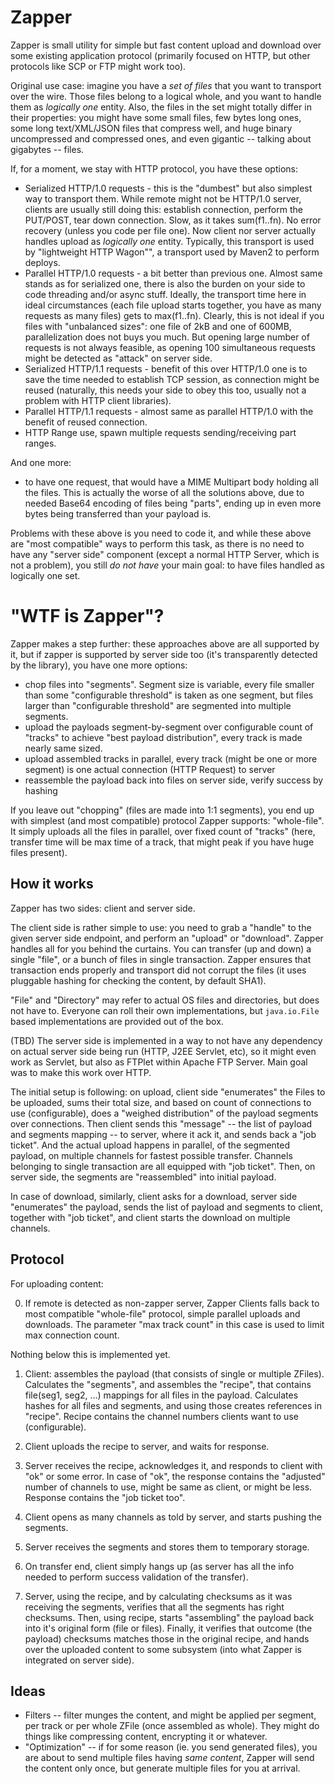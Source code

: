 Zapper
======

Zapper is small utility for simple but fast content upload and download over some existing application protocol (primarily focused on HTTP, but other protocols like SCP or FTP might work too).

Original use case: imagine you have a _set of files_ that you want to transport over the wire. Those files belong to a logical whole, and you want to handle them as _logically one_ entity. Also, the files in the set might totally differ in their properties: you might have some small files, few bytes long ones, some long text/XML/JSON files that compress well, and huge binary uncompressed and compressed ones, and even gigantic -- talking about gigabytes -- files.

If, for a moment, we stay with HTTP protocol, you have these options:

* Serialized HTTP/1.0 requests - this is the "dumbest" but also simplest way to transport them. While remote might not be HTTP/1.0 server, clients are usually still doing this: establish connection, perform the PUT/POST, tear down connection. Slow, as it takes sum(f1..fn). No error recovery (unless you code per file one). Now client nor server actually handles upload as _logically one_ entity. Typically, this transport is used by "lightweight HTTP Wagon"", a transport used by Maven2 to perform deploys.
* Parallel HTTP/1.0 requests - a bit better than previous one. Almost same stands as for serialized one, there is also the burden on your side to code threading and/or async stuff. Ideally, the transport time here in ideal circumstances (each file upload starts together, you have as many requests as many files) gets to max(f1..fn). Clearly, this is not ideal if you files with "unbalanced sizes": one file of 2kB and one of 600MB, parallelization does not buys you much. But opening large number of requests is not always feasible, as opening 100 simultaneous requests might be detected as "attack" on server side.
* Serialized HTTP/1.1 requests - benefit of this over HTTP/1.0 one is to save the time needed to establish TCP session, as connection might be reused (naturally, this needs your side to obey this too, usually not a problem with HTTP client libraries).
* Parallel HTTP/1.1 requests - almost same as parallel HTTP/1.0 with the benefit of reused connection.
* HTTP Range use, spawn multiple requests sending/receiving part ranges.

And one more:

* to have one request, that would have a MIME Multipart body holding all the files. This is actually the worse of all the solutions above, due to needed Base64 encoding of files being "parts", ending up in even more bytes being transferred than your payload is.

Problems with these above is you need to code it, and while these above are "most compatible" ways to perform this task, as there is no need to have any "server side" component (except a normal HTTP Server, which is not a problem), you still _do not have_ your main goal: to have files handled as logically one set.

"WTF is Zapper"?
====

Zapper makes a step further: these approaches above are all supported by it, but if zapper is supported by server side too (it's transparently detected by the library), you have one more options:

* chop files into "segments". Segment size is variable, every file smaller than some "configurable threshold" is taken as one segment, but files larger than "configurable threshold" are segmented into multiple segments.
* upload the payloads segment-by-segment over configurable count of "tracks" to achieve "best payload distribution", every track is made nearly same sized.
* upload assembled tracks in parallel, every track (might be one or more segment) is one actual connection (HTTP Request) to server
* reassemble the payload back into files on server side, verify success by hashing

If you leave out "chopping" (files are made into 1:1 segments), you end up with simplest (and most compatible) protocol Zapper supports: "whole-file". It simply uploads all the files in parallel, over fixed count of "tracks" (here, transfer time will be max time of a track, that might peak if you have huge files present).


How it works
------------

Zapper has two sides: client and server side.

The client side is rather simple to use: you need to grab a "handle" to the given server side endpoint, and perform an "upload" or "download". Zapper handles all for you behind the curtains. You can transfer (up and down) a single "file", or a bunch of files in single transaction. Zapper ensures that transaction ends properly and transport did not corrupt the files (it uses pluggable hashing for checking the content, by default SHA1).

"File" and "Directory" may refer to actual OS files and directories, but does not have to. Everyone can roll their own implementations, but `java.io.File` based implementations are provided out of the box.

(TBD) The server side is implemented in a way to not have any dependency on actual server side being run (HTTP, J2EE Servlet, etc), so it might even work as Servlet, but also as FTPlet within Apache FTP Server. Main goal was to make this work over HTTP.

The initial setup is following: on upload, client side "enumerates" the Files to be uploaded, sums their total size, and based on count of connections to use (configurable), does a "weighed distribution" of the payload segments over connections. Then client sends this "message" -- the list of payload and segments mapping -- to server, where it ack it, and sends back a "job ticket". And the actual upload happens in parallel, of the segmented payload, on multiple channels for fastest possible transfer. Channels belonging to single transaction are all equipped with "job ticket". Then, on server side, the segments are "reassembled" into initial payload.

In case of download, similarly, client asks for a download, server side "enumerates" the payload, sends the list of payload and segments to client, together with "job ticket", and client starts the download on multiple channels.

Protocol
--------

For uploading content:

0) If remote is detected as non-zapper server, Zapper Clients falls back to most compatible "whole-file" protocol, simple parallel uploads and downloads. The parameter "max track count" in this case is used to limit max connection count.

Nothing below this is implemented yet.

1) Client: assembles the payload (that consists of single or multiple ZFiles). Calculates the "segments", and assembles the "recipe", that contains file(seg1, seg2, …) mappings for all files in the payload. Calculates hashes for all files and segments, and using those creates references in "recipe". Recipe contains the channel numbers clients want to use (configurable).

2) Client uploads the recipe to server, and waits for response.

3) Server receives the recipe, acknowledges it, and responds to client with "ok" or some error. In case of "ok", the response contains the "adjusted" number of channels to use, might be same as client, or might be less. Response contains the "job ticket too".

4) Client opens as many channels as told by server, and starts pushing the segments.

5) Server receives the segments and stores them to temporary storage.

6) On transfer end, client simply hangs up (as server has all the info needed to perform success validation of the transfer).

7) Server, using the recipe, and by calculating checksums as it was receiving the segments, verifies that all the segments has right checksums. Then, using recipe, starts "assembling" the payload back into it's original form (file or files). Finally, it verifies that outcome (the payload) checksums matches those in the original recipe, and hands over the uploaded content to some subsystem (into what Zapper is integrated on server side).

Ideas
-----

* Filters -- filter munges the content, and might be applied per segment, per track or per whole ZFile (once assembled as whole). They might do things like compressing content, encrypting it or whatever.
* "Optimization" -- if for some reason (ie. you send generated files), you are about to send multiple files having _same content_, Zapper will send the content only once, but generate multiple files for you at arrival.
